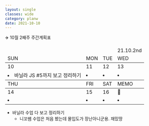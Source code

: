 ```yaml
---
layout: single
classes: wide
category: planw
date: 2021-10-10
---
```

✈️ 10월 2째주 주간계획표


  <head>
    <link rel="stylesheet" type="text/css" href="/assets/css/weeklyplan_table.css">
  </head>
  <body>


  <div>
    <table>
      <thead class="head">
        <td></td>
        <td></td>
        <td></td>
        <td>21.10.2nd</td>
      </thead>
      <thead class="date">
      <!--SUN ~ THU-->
        <tr>
          <td>SUN</td>
          <td>MON</td>
          <td>TUE</td>
          <td>WED</td>
        </tr>
      </thead>
      <tbody id="todo-list">
        <tr class= "day">
          <td>10</td>
          <td>11</td>
          <td>12</td>
          <td>13</td>
        </tr>
        <tr class="text">
        <!--본문-->
          <td> <!--일요일-->
            <li>바닐라 JS #5까지 보고 정리하기</li>
          </td>
          <td> <!--월요일-->
            <li></li>
          </td>
          <td> <!--화요일-->
            <li></li>
          </td>
          <td> <!--수요일-->
            <li></li>
          </td>
        </tr>
      </tbody>
      <thead class="date2">
        <tr>
          <td>THU</td>
          <td>FRI</td>
          <td>SAT</td>
          <td>MEMO</td>
        </tr>
      </thead>
      <tbody id="todo-list">
        <tr class= "day">
          <td>14</td>
          <td>15</td>
          <td>16</td>
          <td>📝</td>
        </tr>
        <tr class="text">
        <!--본문-->
          <td> <!--목요일-->
            <li></li>
          </td>
          <td> <!--금요일-->
            <li></li>
          </td>
          <td> <!--토요일-->
            <li></li>
          </td>
          <td> <!--메모장-->
            <li></li>
          </td>
        </tr>
      </tbody>
    </table>
  </div>
</details>

- 바닐라 수업 다 보고 정리하기
  - 니꼬쌤 수업은 처음 봤는데 몰입도가 장난아니군용. 재밌땅